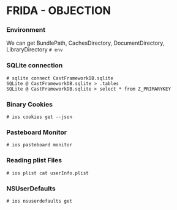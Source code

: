 # FRIDA - OBJECTION
### Environment
We can get BundlePath, CachesDirectory, DocumentDirectory, LibraryDirectory
`# env`

### SQLite connection
```
# sqlite connect CastFrameworkDB.sqlite
SQLite @ CastFrameworkDB.sqlite > .tables
SQLite @ CastFrameworkDB.sqlite > select * from Z_PRIMARYKEY 
```

### Binary Cookies
`# ios cookies get --json`

### Pasteboard Monitor
`# ios pasteboard monitor`

### Reading plist Files
`# ios plist cat userInfo.plist`

### NSUserDefaults
`# ios nsuserdefaults get`
